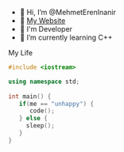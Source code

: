 - 👋 Hi, I’m @MehmetErenInanir
- 👋 [My Website](http://mehmetereninanir.renderforestsites.com/ "Mehmet Eren İnanır")
- 🌱 I'm Developer
- 🌱 I’m currently learning C++

My Life
```cpp
#include <iostream>

using namespace std;
  
int main() {
   if(me == "unhappy") {
      code();
   } else {
     sleep();
   }
}
```
